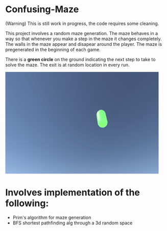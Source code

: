 # Confusing-Maze

(Warning)
This is still work in progress, the code requires some cleaning.

This project involves a random maze generation. The maze behaves in a way so that whenever you make a step in the maze it changes completely. The walls in the maze appear and disapear around the player. The maze is pregenerated in the beginning of each game. 

There is a **green circle** on the ground indicating the next step to take to solve the maze. The exit is at random location in every run.

<img src="https://github.com/kondvit/kondvit.github.io/blob/master/images/confusingmazesample4.gif?raw=true"/>

# Involves implementation of the following:
  - Prim's algorithm for maze generation
  - BFS shortest pathfinding alg through a 3d random space
  

